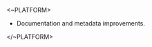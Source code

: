 
<~PLATFORM>
- Documentation and metadata improvements.
<!--
#### Scripts

##### New: SendNotificationAgentix

- New: Added a new script- SendNotificationAgentix that Sends a notification message to a user or channel.
-->
</~PLATFORM>